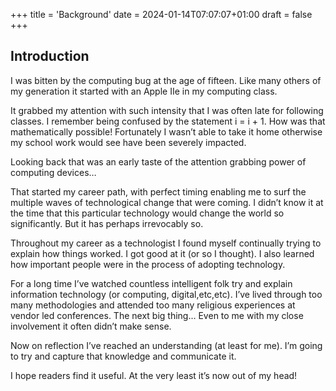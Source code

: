 +++
title = 'Background'
date = 2024-01-14T07:07:07+01:00
draft = false
+++
## Introduction

I was bitten by the computing bug at the age of fifteen. Like many others of my generation it started with an Apple IIe in my computing class. 

It grabbed my attention with such intensity that I was often late for following classes. I remember being confused by the statement i = i + 1. How was that mathematically possible! Fortunately I wasn’t able to take it home otherwise my school work would see have been severely impacted.

Looking back that was an early taste of the attention grabbing power of computing devices…

That started my career path, with perfect timing enabling me to surf the multiple waves of technological change that were coming. I didn’t know it at the time that this particular technology would change the world so significantly. But it has perhaps irrevocably so. 

Throughout my career as a technologist I found myself continually trying to explain how things worked. I got good at it (or so I thought). I also learned how important people were in the process of adopting technology. 

For a long time I’ve watched countless intelligent folk try and explain information technology (or computing, digital,etc,etc). I’ve lived through too many methodologies and attended too many religious experiences at vendor led conferences. The next big thing… Even to me with my close involvement it often didn’t make sense. 

Now on reflection I’ve reached an understanding (at least for me). I’m going to try and capture that knowledge and communicate it.

I hope readers find it useful. At the very least it’s now out of my head! 



